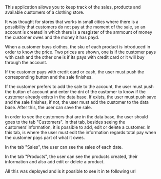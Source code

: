 This application allows you to keep track of the sales, products and available customers of a clothing store.

It was thought for stores that works in small cities where there is a possibility that customers do not pay at the moment of the sale, so an account is created in which there is a resgister of the ammount of money the customer owes and the money it has payd.

When a customer buys clothes, the sku of each product is introduced in order to know the price. Two prices are shown, one is if the customer pays with cash and the other one is if its pays with credit card or it will buy through the account.

If the customer pays with credit card or cash, the user must push the corresponding button and the sale finishes.

If the customer prefers to add the sale to the account, the user must push the button of account and enter the dni of the customer to know if the customer already exists in the data base. If exists, the user must push save and the sale finishes, if not, the user must add the customer to the data base. After this, the user can save the sale.

In order to see the customers that are in the data base, the user should goes to the tab "Customers". In that tab, besides seeing the customers'information, it is possible to add, edit or delete a customer. In this tab, is where the user must edit the information regards total pay when the customer pays part of what it owes.

In the tab "Sales", the user can see the sales of each date.

In the tab "Products", the user can see the products created, their information and also add edit or delete a product.

All this was deployed and is it possible to see it in te following url
